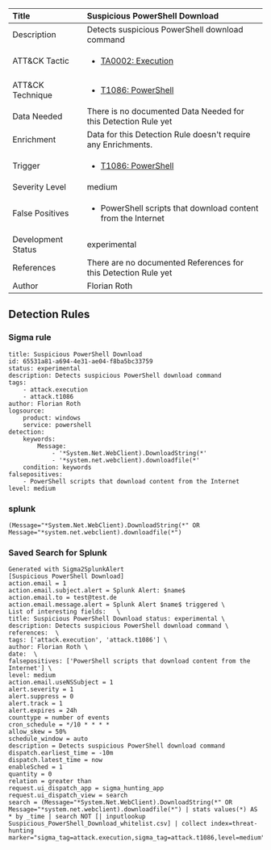 | Title                | Suspicious PowerShell Download                                                                                                                                                 |
|:---------------------|:------------------------------------------------------------------------------------------------------------------------------------------------------------|
| Description          | Detects suspicious PowerShell download command                                                                                                                                           |
| ATT&amp;CK Tactic    |  <ul><li>[TA0002: Execution](https://attack.mitre.org/tactics/TA0002)</li></ul>  |
| ATT&amp;CK Technique | <ul><li>[T1086: PowerShell](https://attack.mitre.org/techniques/T1086)</li></ul>  |
| Data Needed          |  There is no documented Data Needed for this Detection Rule yet  |
| Enrichment           |  Data for this Detection Rule doesn't require any Enrichments.  |
| Trigger              | <ul><li>[T1086: PowerShell](../Triggers/T1086.md)</li></ul>  |
| Severity Level       | medium |
| False Positives      | <ul><li>PowerShell scripts that download content from the Internet</li></ul>  |
| Development Status   | experimental |
| References           |  There are no documented References for this Detection Rule yet  |
| Author               | Florian Roth |


## Detection Rules

### Sigma rule

```
title: Suspicious PowerShell Download
id: 65531a81-a694-4e31-ae04-f8ba5bc33759
status: experimental
description: Detects suspicious PowerShell download command
tags:
    - attack.execution
    - attack.t1086
author: Florian Roth
logsource:
    product: windows
    service: powershell
detection:
    keywords:
        Message:
            - '*System.Net.WebClient).DownloadString(*'
            - '*system.net.webclient).downloadfile(*'
    condition: keywords
falsepositives:
    - PowerShell scripts that download content from the Internet
level: medium

```





### splunk
    
```
(Message="*System.Net.WebClient).DownloadString(*" OR Message="*system.net.webclient).downloadfile(*")
```






### Saved Search for Splunk

```
Generated with Sigma2SplunkAlert
[Suspicious PowerShell Download]
action.email = 1
action.email.subject.alert = Splunk Alert: $name$
action.email.to = test@test.de
action.email.message.alert = Splunk Alert $name$ triggered \
List of interesting fields:   \
title: Suspicious PowerShell Download status: experimental \
description: Detects suspicious PowerShell download command \
references:  \
tags: ['attack.execution', 'attack.t1086'] \
author: Florian Roth \
date:  \
falsepositives: ['PowerShell scripts that download content from the Internet'] \
level: medium
action.email.useNSSubject = 1
alert.severity = 1
alert.suppress = 0
alert.track = 1
alert.expires = 24h
counttype = number of events
cron_schedule = */10 * * * *
allow_skew = 50%
schedule_window = auto
description = Detects suspicious PowerShell download command
dispatch.earliest_time = -10m
dispatch.latest_time = now
enableSched = 1
quantity = 0
relation = greater than
request.ui_dispatch_app = sigma_hunting_app
request.ui_dispatch_view = search
search = (Message="*System.Net.WebClient).DownloadString(*" OR Message="*system.net.webclient).downloadfile(*") | stats values(*) AS * by _time | search NOT [| inputlookup Suspicious_PowerShell_Download_whitelist.csv] | collect index=threat-hunting marker="sigma_tag=attack.execution,sigma_tag=attack.t1086,level=medium"
```

